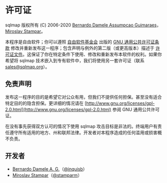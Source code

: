 # 许可证

sqlmap 版权所有 (C) 2006-2020 [Bernardo Damele Assumpcao Guimaraes](mailto:bernardo@sqlmap.org)，[Miroslav Stampar](mailto:miroslav@sqlmap.org)。

本程序是自由软件；你可以遵照 [自由软件基金会](http://www.fsf.org) 出版的 [GNU 通用公共许可证条款](http://www.gnu.org/licenses/old-licenses/gpl-2.0.html) 修改并重新发布这一程序；包含声明与例外的第二版（或更高版本）描述于 [许可证文件](https://raw.github.com/sqlmapproject/sqlmap/master/doc/COPYING)。这保证了你在特定条件下使用、修改和重新发布本软件的权利。如果你希望将 sqlmap 技术嵌入到专有软件中，我们将使用另一套许可证（联系 [sales@sqlmap.org](sales@sqlmap.org)）。

## 免责声明

发布这一程序的目的是希望它对公众有用，但我们不提供任何担保。甚至没有适合特定目的的隐含担保。更详细的情况请在 [http://www.gnu.org/licenses/gpl-2.0.html](http://www.gnu.org/licenses/gpl-2.0.html) 参阅 GNU 通用公共许可证。

在没有事先获得双方认可的情况下使用 sqlmap 攻击目标是非法的。终端用户有责任遵守所有适用的地方、州和联邦法律。开发者对本程序造成的任何滥用或损害概不负责。

## 开发者

* [Bernardo Damele A. G.](mailto:bernardo@sqlmap.org)（[@inquisb](https://twitter.com/inquisb)）
* [Miroslav Stampar](mailto:miroslav@sqlmap.org)（[@stamparm](https://twitter.com/stamparm)）
